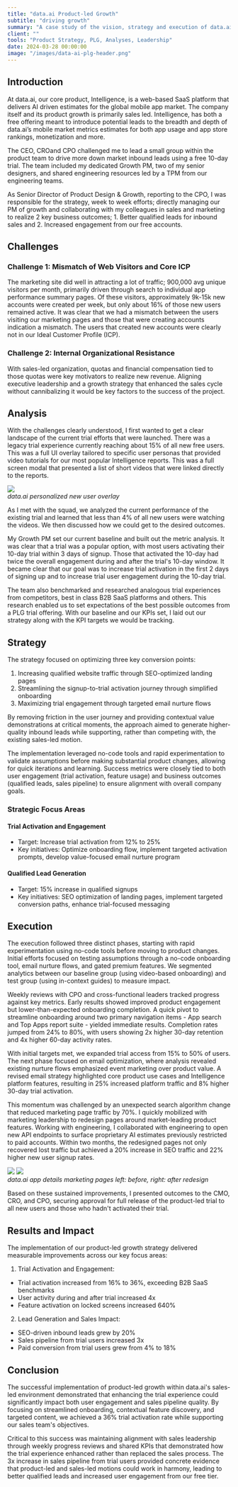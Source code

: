 ```yaml
---
title: "data.ai Product-led Growth"
subtitle: "driving growth"
summary: "A case study of the vision, strategy and execution of data.ai product-led growth initiatives"
client: ""
tools: "Product Strategy, PLG, Analyses, Leadership"
date: 2024-03-28 00:00:00
image: "/images/data-ai-plg-header.png"
---
```


## Introduction

At data.ai, our core product, Intelligence, is a web-based SaaS platform that delivers AI driven estimates for the global mobile app market. The company itself and its product growth is primarily sales led. Intelligence, has both a free offering meant to introduce potential leads to the breadth and depth of data.ai’s mobile market metrics estimates for both app usage and app store rankings, monetization and more. 

The CEO, CROand CPO challenged me to lead a small group within the product team to drive more down market inbound leads using a free 10-day trial. The team included my dedicated Growth PM, two of my senior designers, and shared engineering resources led by a TPM from our engineering teams.

As Senior Director of Product Design & Growth, reporting to the CPO, I was responsible for the strategy, week to week efforts; directly managing our PM of growth and collaborating with my colleagues in sales and marketing to realize 2 key business outcomes; 1. Better qualified leads for inbound sales and 2. Increased engagement from our free accounts.


## Challenges

### Challenge 1: Mismatch of Web Visitors and Core ICP
The marketing site did well in attracting a lot of traffic; 900,000 avg unique visitors per month, primarily driven through search to individual app performance summary pages. Of these visitors, approximately 9k-15k new accounts were created per week, but only about 16% of those new users remained active. It was clear that we had a mismatch between the users visiting our marketing pages and those that were creating accounts indication a mismatch. The users that created new accounts were clearly not in our Ideal Customer Profile (ICP).

### Challenge 2: Internal Organizational Resistance
With sales-led organization, quotas and financial compensation tied to those quotas were key motivators to realize new revenue. Aligning executive leadership and a growth strategy that enhanced the sales cycle without cannibalizing it would be key factors to the success of the project.

## Analysis

With the challenges clearly understood, I first wanted to get a clear landscape of the current trial efforts that were launched. There was a legacy trial experience currently reaching about 15% of all new free users. This was a full UI overlay tailored to specific user personas that provided video tutorials for our most popular Intelligence reports. This was a full screen modal that presented a list of short videos that were linked directly to the reports.

<div class="gallery-box">
  <div class="gallery">
    <img src="/images/dataAI-PNUE.png" loading="lazy">
  </div>
  <em>data.ai personalized new user overlay</em>
</div>

As I met with the squad, we analyzed the current performance of the existing trial and learned that less than 4% of all new users were watching the videos. We then discussed how we could get to the desired outcomes.

My Growth PM set our current baseline and built out the metric analysis. It was clear that a trial was a popular option, with most users activating their 10-day trial within 3 days of signup. Those that activated the 10-day had twice the overall engagement during and after the trial's 10-day window. It became clear that our goal was to increase trial activation in the first 2 days of signing up and to increase trial user engagement during the 10-day trial.

The team also benchmarked and researched analogous trial experiences from competitors, best in class B2B SaaS platforms and others. This research enabled us to set expectations of the best possible outcomes from a PLG trial offering. With our baseline and our KPIs set, I laid out our strategy along with the KPI targets we would be tracking. 

## Strategy

The strategy focused on optimizing three key conversion points:
1. Increasing qualified website traffic through SEO-optimized landing pages
2. Streamlining the signup-to-trial activation journey through simplified onboarding
3. Maximizing trial engagement through targeted email nurture flows

By removing friction in the user journey and providing contextual value demonstrations at critical moments, the approach aimed to generate higher-quality inbound leads while supporting, rather than competing with, the existing sales-led motion. 

The implementation leveraged no-code tools and rapid experimentation to validate assumptions before making substantial product changes, allowing for quick iterations and learning. Success metrics were closely tied to both user engagement (trial activation, feature usage) and business outcomes (qualified leads, sales pipeline) to ensure alignment with overall company goals.

### Strategic Focus Areas
#### Trial Activation and Engagement
* Target: Increase trial activation from 12% to 25%
* Key initiatives: Optimize onboarding flow, implement targeted activation prompts, develop value-focused email nurture program

#### Qualified Lead Generation
* Target: 15% increase in qualified signups
* Key initiatives: SEO optimization of landing pages, implement targeted conversion paths, enhance trial-focused messaging


## Execution

The execution followed three distinct phases, starting with rapid experimentation using no-code tools before moving to product changes. Initial efforts focused on testing assumptions through a no-code onboarding tool, email nurture flows, and gated premium features. We segmented analytics between our baseline group (using video-based onboarding) and test group (using in-context guides) to measure impact.

Weekly reviews with CPO and cross-functional leaders tracked progress against key metrics. Early results showed improved product engagement but lower-than-expected onboarding completion. A quick pivot to streamline onboarding around two primary navigation items - App search and Top Apps report suite - yielded immediate results. Completion rates jumped from 24% to 80%, with users showing 2x higher 30-day retention and 4x higher 60-day activity rates.

With initial targets met, we expanded trial access from 15% to 50% of users. The next phase focused on email optimization, where analysis revealed existing nurture flows emphasized event marketing over product value. A revised email strategy highlighted core product use cases and Intelligence platform features, resulting in 25% increased platform traffic and 8% higher 30-day trial activation.

This momentum was challenged by an unexpected search algorithm change that reduced marketing page traffic by 70%. I quickly mobilized with marketing leadership to redesign pages around market-leading product features. Working with engineering, I collaborated with engineering to open new API endpoints to surface proprietary AI estimates previously restricted to paid accounts. Within two months, the redesigned pages not only recovered lost traffic but achieved a 20% increase in SEO traffic and 22% higher new user signup rates.

<div class="gallery-box">
  <div class="gallery">
    <img src="/images/temu-app-details-old.png" loading="lazy">
    <img src="/images/temu-app-details-new.png" loading="lazy">
  </div>
  <em>data.ai app details marketing pages left: before, right: after redesign</em>
</div>

Based on these sustained improvements, I presented outcomes to the CMO, CRO, and CPO, securing approval for full release of the product-led trial to all new users and those who hadn't activated their trial.

## Results and Impact

The implementation of our product-led growth strategy delivered measurable improvements across our key focus areas: 
1. Trial Activation and Engagement: 
* Trial activation increased from 16% to 36%, exceeding B2B SaaS benchmarks
* User activity during and after trial increased 4x 
* Feature activation on locked screens increased 640% 
2. Lead Generation and Sales Impact: 
* SEO-driven inbound leads grew by 20%
* Sales pipeline from trial users increased 3x
* Paid conversion from trial users grew from 4% to 18%


## Conclusion

The successful implementation of product-led growth within data.ai's sales-led environment demonstrated that enhancing the trial experience could significantly impact both user engagement and sales pipeline quality. By focusing on streamlined onboarding, contextual feature discovery, and targeted content, we achieved a 36% trial activation rate while supporting our sales team's objectives. 

Critical to this success was maintaining alignment with sales leadership through weekly progress reviews and shared KPIs that demonstrated how the trial experience enhanced rather than replaced the sales process. The 3x increase in sales pipeline from trial users provided concrete evidence that product-led and sales-led motions could work in harmony, leading to better qualified leads and increased user engagement from our free tier.

